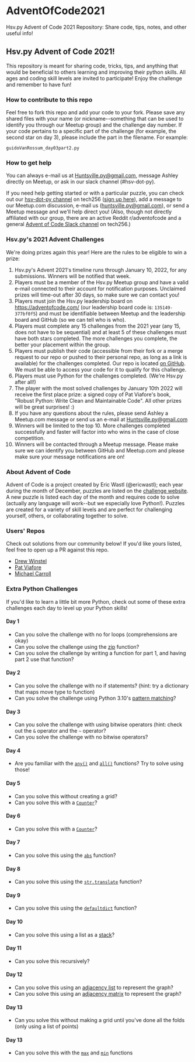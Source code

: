 # AdventOfCode2021
Hsv.py Advent of Code 2021 Repository: Share code, tips, notes, and other useful info!

## Hsv.py Advent of Code 2021!
This repository is meant for sharing code, tricks, tips, and anything that would be beneficial to others learning and improving their python skills. All ages and coding skill levels are invited to participate! Enjoy the challenge and remember to have fun!

### How to contribute to this repo
Feel free to fork this repo and add your code to your fork. Please save any shared files with your name (or nickname--something that can be used to identify you through our Meetup group) and the challenge day number. If your code pertains to a specific part of the challenge (for example, the second star on day 3), please include the part in the filename. For example:

```
guidoVanRossum_day03part2.py
```

### How to get help
You can always e-mail us at Huntsville.py@gmail.com, message Ashley directly on Meetup, or ask in our slack channel (#hsv-dot-py).

If you need help getting started or with a particular puzzle, you can check out our [hsv-dot-py channel](https://tech256.slack.com/archives/C495LAMS7) on tech256 ([sign up here](https://tech256.slack.com/)), add a message to our Meetup.com discussion, e-mail us (huntsville.py@gmail.com), or send a Meetup message and we'll help direct you! (Also, though not directly affiliated with our group, there are an active Reddit r/adventofcode and a general [Advent of Code Slack channel](https://tech256.slack.com/archives/CE8MV0GVC) on tech256.)

### Hsv.py's 2021 Advent Challenges
We're doing prizes again this year! Here are the rules to be eligible to win a prize:

1. Hsv.py's Advent 2021's timeline runs through January 10, 2022, for any submissions. Winners will be notified that week.
2. Players must be a member of the Hsv.py Meetup group and have a valid e-mail connected to their account for notification purposes. Unclaimed prizes will time-out after 30 days, so make sure we can contact you!
3. Players must join the Hsv.py leadership board on https://adventofcode.com/ (our leadership board code is: `135149-377bf0f5`) and must be identifiable between Meetup and the leadership board and GitHub (so we can tell who is who).
4. Players must complete any 15 challenges from the 2021 year (any 15, does not have to be sequential) and at least 5 of these challenges must have both stars completed. The more challenges you complete, the better your placement within the group.
5. Players must publish their code (accessible from their fork or a merge request to our repo or pushed to their personal repo, as long as a link is available) for the challenges completed. Our repo is located [on GitHub](https://github.com/hsvpy/AdventOfCode2021). We must be able to access your code for it to qualify for this challenge.
6. Players must use Python for the challenges completed. (We're Hsv.py after all!)
7. The player with the most solved challenges by January 10th 2022 will receive the first place prize: a signed copy of Pat Viafore's book, "Robust Python: Write Clean and Maintainable Code". All other prizes will be great surprises! :)
8. If you have any questions about the rules, please send Ashley a Meetup.com message or send us an e-mail at Huntsville.py@gmail.com
9. Winners will be limited to the top 10. More challenges completed successfully and faster will factor into who wins in the case of close competition.
10. Winners will be contacted through a Meetup message. Please make sure we can identify you between GitHub and Meetup.com and please make sure your message notifications are on!

### About Advent of Code

Advent of Code is a project created by Eric Wastl (@ericwastl); each year during the month of December, puzzles are listed on the [challenge website](https://adventofcode.com/). A new puzzle is listed each day of the month and requires code to solve (actually any language will work--but we especially love Python!). Puzzles are created for a variety of skill levels and are perfect for challenging yourself, others, or collaborating together to solve.

### Users' Repos

Check out solutions from our community below! If you'd like yours listed, feel free to open up a PR against this repo.

- [Drew Winstel](https://github.com/drewbrew/advent-of-code-2021)
- [Pat Viafore](https://github.com/pviafore/AdventOfCode2021)
- [Michael Carroll](https://github.com/mjcarroll/advent-dot-py/blob/main/2021.ipynb)

### Extra Python Challenges

If you'd like to learn a little bit more Python, check out some of these extra challenges each day to level up your Python skills!

#### Day 1
- Can you solve the challenge with no for loops (comprehensions are okay)
- Can you solve the challenge using the [zip](https://docs.python.org/3/library/functions.html#zip) function?
- Can you solve the challenge by writing a function for part 1, and having part 2 use that function?

#### Day 2
- Can you solve the challenge with no if statements? (hint: try a dictionary that maps move type to function)
- Can you solve the challenge using Python 3.10's [pattern matching](https://www.python.org/dev/peps/pep-0636/)?

#### Day 3
- Can you solve the challenge with using bitwise operators (hint: check out the `&` operator and the `~` operator?
- Can you solve the challenge with no bitwise operators?

#### Day 4
- Are you familiar with the [`any()`](https://docs.python.org/3/library/functions.html#any) and [`all()`](https://docs.python.org/3/library/functions.html#all) functions? Try to solve using those!

#### Day 5
- Can you solve this without creating a grid?
- Can you solve this with a [`Counter`](https://docs.python.org/3/library/collections.html#collections.Counter)?

#### Day 6
- Can you solve this with a [`Counter`](https://docs.python.org/3/library/collections.html#collections.Counter)?

#### Day 7
- Can you solve this using the [`abs`](https://docs.python.org/3/library/functions.html#abs) function?

#### Day 8
- Can you solve this using the [`str.translate`](https://docs.python.org/3/library/stdtypes.html#str.translate) function?

#### Day 9
- Can you solve this using the [`defaultdict`](https://docs.python.org/3/library/collections.html#collections.defaultdict) function?

#### Day 10
- Can you solve this using a list as a [stack](https://realpython.com/how-to-implement-python-stack/)?

#### Day 11
- Can you solve this recursively?

#### Day 12
- Can you solve this using an [adjacency list](https://www.geeksforgeeks.org/comparison-between-adjacency-list-and-adjacency-matrix-representation-of-graph/) to represent the graph?
- Can you solve this using an [adjacency matrix](https://www.geeksforgeeks.org/comparison-between-adjacency-list-and-adjacency-matrix-representation-of-graph/) to represent the graph?

#### Day 13
- Can you solve this without making a grid until you've done all the folds (only using a list of points)

#### Day 13
- Can you solve this with the [`max`](https://docs.python.org/3/library/functions.html#max) and [`min`](https://docs.python.org/3/library/functions.html#min) functions

